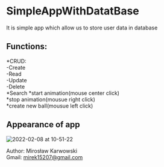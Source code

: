# SimpleAppWithDatatBase</br>
It is simple app which allow us to store user data in database</br>
## Functions:</br>
*CRUD:</br>
  -Create</br>
-Read</br>
-Update</br>
-Delete</br>
*Search
*start animation(mouse center click)</br>
*stop animation(mousue right click)</br>
*create new ball(mousue left click)</br>
## Appearance of app
![2022-02-08 at 10-51-22](https://user-images.githubusercontent.com/62155678/152968402-f3582c34-a7c5-48f0-b6d5-f8d80e3a31fc.png)

Author: Mirosław Karwowski<br />
Gmail: mirek15207@gmail.com<br />
